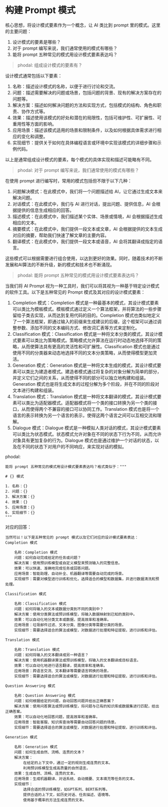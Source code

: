 # 构建 Prompt 模式

核心思想，将设计模式要素作为一个概念，让 AI 类比到 prompt 里的模式。这里的主要问题：

1. 设计模式的要素是哪些？
2. 对于 prompt 编写来说，我们通常使用的模式有哪些？
3. 能将 prompt 五种常见的模式用设计模式要素表达吗？

> phodal: 组成设计模式的要素有？

设计模式通常包括以下要素：

1. 名称：描述设计模式的名称，以便于进行讨论和交流。
2. 问题：描述需要解决的问题或场景，包括问题的背景、现有的解决方案存在的问题等。
3. 解决方案：描述如何解决问题的方法和实现方式，包括模式的结构、角色和职责、协作方式等。
4. 效果：描述使用该模式的好处和潜在的局限性，包括可维护性、可扩展性、可重用性等方面的影响。
5. 应用场景：描述该模式适用的场景和限制条件，以及如何根据具体需求进行相应的变化和调整。
6. 实现细节：提供关于如何在具体编程语言或环境中实现该模式的详细步骤和示例代码。

以上是通常组成设计模式的要素，每个模式的具体实现和描述可能略有不同。

> phodal: 对于 prompt 编写来说，我们通常使用的模式有哪些？

在使用 prompt 进行编写时，常用的模式包括但不限于以下几种：

1. 问题解决模式：在此模式中，我们将一个问题描述给 AI，让它通过生成文本来解决问题。
2. 对话模式：在此模式中，我们与 AI 进行对话，提出问题、提供信息，AI 会根据提供的信息生成相应的回答。
3. 描述模式：在此模式中，我们描述某个实体、场景或情境，AI 会根据描述生成相应的文本。
4. 摘要模式：在此模式中，我们提供一段文本或文章，AI 会根据提供的文本生成对应的摘要，帮助我们快速了解文章的主要内容。
5. 翻译模式：在此模式中，我们提供一段文本或语音，AI 会将其翻译成指定的语言。

这些模式可以根据需要进行组合使用，以达到更好的效果。同时，随着技术的不断发展和AI算法的不断升级，新的模式和技术也不断涌现。

> phodal: 能将 prompt 五种常见的模式用设计模式要素表达吗？

当我们将 AI Prompt 视为一种工具时，我们可以将其视为一种基于特定设计模式的软件工具。以下是五种常见的 Prompt 模式及其对应的设计模式要素：

1. Completion 模式：Completion 模式是一种最基本的模式，其设计模式要素可以类比为模板模式。模板模式通过定义一个算法框架，并将算法的一些步骤留给子类去实现，从而达到复用代码的目的。Completion 模式也类似地定义了一个算法框架，即通过输入的前缀来生成建议的后缀，这个框架可以通过调整参数、添加不同的文本编码方式、修改词汇表等方式来定制化。
2. Classification 模式：Classification 模式是一种将文本分类的模式，其设计模式要素可以类比为策略模式。策略模式允许算法在运行时动态地选择不同的策略，从而使算法具有更高的灵活性和可扩展性。Classification 模式也是通过使用不同的分类器来动态地选择不同的文本分类策略，从而使得模型更加灵活。
3. Generation 模式：Generation 模式是一种将文本生成的模式，其设计模式要素可以类比为建造者模式。建造者模式通过将复杂的对象分解为简单的部分，并定义它们之间的关系，从而使得不同的部分可以独立地构建和组装。Generation 模式也是将生成文本的过程分解为多个阶段，并在不同的阶段对文本进行构建和组装。
4. Translation 模式：Translation 模式是一种将文本翻译的模式，其设计模式要素可以类比为适配器模式。适配器模式将一个类的接口转换为另一个类的接口，从而使得两个不兼容的接口可以协同工作。Translation 模式也是将一个语言的表示转换为另一个语言的表示，使得这两个语言之间可以互相交流和理解。
5. Dialogue 模式：Dialogue 模式是一种模拟人类对话的模式，其设计模式要素可以类比为状态模式。状态模式允许对象在不同的状态下行为不同，从而允许对象具有更加复杂的行为。Dialogue 模式也是通过维护一个对话的状态，以及在不同的状态下对用户的不同响应，来实现对话的模拟。

phodal:

``` 
能将 prompt 五种常见的模式用设计模式要素表达吗？格式类似于："""

# {} 模式

1. 名称：{}
2. 问题：{}
3. 解决方案：{}
4. 效果：{}
5. 应用场景：{}
6. 实现细节：{}
"""
```

对应的回答：

```
当然可以！以下是五种常见的 prompt 模式以及它们对应的设计模式要素表达：
Completion 模式

    名称：Completion 模式
    问题：如何自动完成给定的任务或问题？
    解决方案：使用预训练模型或自定义模型来预测输入的完整信息。
    效果：可以快速、准确地完成任务或回答问题。
    应用场景：智能助理、自动补全、机器翻译等需要自动完成的场景。
    实现细节：需要对模型进行训练和优化，选择适合的模型和数据集，并进行数据清洗和预处理。

Classification 模式

    名称：Classification 模式
    问题：如何将输入的文本或数据分类到不同的类别中？
    解决方案：使用分类算法或预训练模型，将输入数据映射到已知的类别中。
    效果：可以自动化地分类文本或数据，提高效率和准确率。
    应用场景：垃圾邮件过滤、文本分类、图像分类等需要分类的场景。
    实现细节：需要选择适合的算法或模型，对数据进行处理和特征提取，进行训练和评估。

Translation 模式

    名称：Translation 模式
    问题：如何将输入的文本翻译成另一种语言？
    解决方案：使用机器翻译算法或预训练模型，将输入的文本翻译成目标语言。
    效果：可以自动化地进行语言翻译，提高效率和准确率。
    应用场景：跨语言交流、文本翻译等需要语言转换的场景。
    实现细节：需要选择适合的算法或模型，对数据进行处理和特征提取，进行训练和评估。

Question Answering 模式

    名称：Question Answering 模式
    问题：如何根据给定的问题，自动回答问题并给出正确答案？
    解决方案：使用问答算法或预训练模型，将问题与已有的知识库或数据集进行匹配，给出正确答案。
    效果：可以自动化地回答问题，提高效率和准确率。
    应用场景：智能客服、知识库查询等需要自动回答问题的场景。
    实现细节：需要选择适合的算法或模型，对数据进行处理和特征提取，进行训练和评估。

Generation 模式

    名称：Generation 模式
    问题：如何生成自然、流畅、连贯的文本？
    解决方案：
        在给定的上下文中，通过一定的规则生成连贯的文本。
        利用预训练模型生成高质量的自然语言。
    效果：生成自然、流畅、连贯的文本。
    应用场景：生成机器翻译、对话系统、自动摘要、文本填充等任务的文本。
    实现细节：
        选择合适的预训练模型，如GPT系列、BERT系列等。
        提供合适的上下文，如历史对话、任务描述、语境等。
        使用基于概率的方法生成连贯的文本。
```



